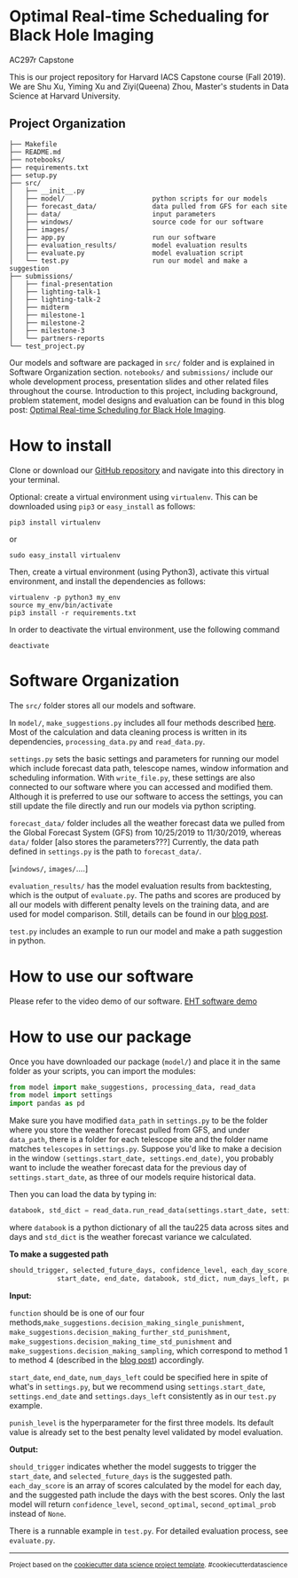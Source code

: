 Optimal Real-time Schedualing for Black Hole Imaging
==============================

AC297r Capstone

This is our project repository for Harvard IACS Capstone course (Fall 2019). We are Shu Xu, Yiming Xu and Ziyi(Queena) Zhou, Master's students in Data Science at Harvard University.

Project Organization
------------

    ├── Makefile
    ├── README.md
    ├── notebooks/
    ├── requirements.txt
    ├── setup.py
    ├── src/
    │   ├── __init__.py
    │   ├── model/                      python scripts for our models
    │   ├── forecast_data/              data pulled from GFS for each site
    │   ├── data/                       input parameters
    │   ├── windows/                    source code for our software
    │   ├── images/                     
    │   ├── app.py                      run our software
    │   ├── evaluation_results/         model evaluation results
    │   ├── evaluate.py                 model evaluation script
    │   └── test.py                     run our model and make a suggestion
    ├── submissions/
    │   ├── final-presentation
    │   ├── lighting-talk-1
    │   ├── lighting-talk-2
    │   ├── midterm
    │   ├── milestone-1
    │   ├── milestone-2
    │   ├── milestone-3   
    │   └── partners-reports
    └── test_project.py

Our models and software are packaged in `src/` folder and is explained in Software Organization section. `notebooks/` and `submissions/` include our whole development process, presentation slides and other related files throughout the course. Introduction to this project, including background, problem statement, model designs and evaluation can be found in this blog post: <a href="https://medium.com/@ziyi_zhou/optimal-real-time-scheduling-for-black-hole-imaging-e129b33db160">Optimal Real-time Scheduling for Black Hole Imaging</a>.

# How to install
Clone or download our [GitHub repository](https://github.com/Ziyi415/AC297r_2019_BlackHole) and navigate into this directory in your terminal.

Optional: create a virtual environment using `virtualenv`. This can be downloaded using `pip3` or `easy_install` as follows:

```
pip3 install virtualenv
```

or

```
sudo easy_install virtualenv
```

Then, create a virtual environment (using Python3), activate this virtual environment, and install the dependencies as follows:

```
virtualenv -p python3 my_env
source my_env/bin/activate
pip3 install -r requirements.txt
```

In order to deactivate the virtual environment, use the following command

```
deactivate
```



# Software Organization

The `src/` folder stores all our models and software. 

In `model/`, `make_suggestions.py` includes all four methods described <a href="https://medium.com/@ziyi_zhou/optimal-real-time-scheduling-for-black-hole-imaging-e129b33db160">here</a>. Most of the calculation and data cleaning process is written in its dependencies, `processing_data.py` and `read_data.py`. 

`settings.py` sets the basic settings and parameters for running our model which include forecast data path, telescope names, window information and scheduling information. With `write_file.py`, these settings are also connected to our software where you can accessed and modified them. Although it is preferred to use our software to access the settings, you can still update the file directly and run our models via python scripting.

`forecast_data/` folder includes all the weather forecast data we pulled from the Global Forecast System (GFS) from 10/25/2019 to 11/30/2019, whereas `data/` folder [also stores the parameters???] Currently, the data path defined in `settings.py` is the path to `forecast_data/`.

[`windows/`, `images/`....]

`evaluation_results/` has the model evaluation results from backtesting, which is the output of `evaluate.py`. The paths and scores are produced by all our models with different penalty levels on the training data, and are used for model comparison. Still, details can be found in our <a href="https://medium.com/@ziyi_zhou/optimal-real-time-scheduling-for-black-hole-imaging-e129b33db160">blog post</a>.

`test.py` includes an example to run our model and make a path suggestion in python.


# How to use our software

Please refer to the video demo of our software. <a href="https://www.youtube.com/watch?v=UKHaZE5Ws6c">EHT software demo</a>


# How to use our package

Once you have downloaded our package (`model/`) and place it in the same folder as your scripts, you can import the modules:

```python
from model import make_suggestions, processing_data, read_data
from model import settings
import pandas as pd
```
Make sure you have modified `data_path` in `settings.py` to be the folder where you store the weather forecast pulled from GFS, and under `data_path`, there is a folder for each telescope site and the folder name matches `telescopes` in `settings.py`. Suppose you'd like to make a decision in the window `(settings.start_date, settings.end_date)`, you probably want to include the weather forecast data for the previous day of `settings.start_date`, as three of our models require historical data.

Then you can load the data by typing in:

```python
databook, std_dict = read_data.run_read_data(settings.start_date, settings.end_date)
```
where `databook` is a python dictionary of all the tau225 data across sites and days and `std_dict` is the weather forecast variance we calculated.

**To make a suggested path**

```python
should_trigger, selected_future_days, confidence_level, each_day_score, second_optimal, second_optimal_prob = function(
            start_date, end_date, databook, std_dict, num_days_left, punish_level)
```

**Input:** 

`function` should be is one of our four methods,`make_suggestions.decision_making_single_punishment`, `make_suggestions.decision_making_further_std_punishment`, `make_suggestions.decision_making_time_std_punishment` and `make_suggestions.decision_making_sampling`, which correspond to method 1 to method 4 (described in the <a href="https://medium.com/@ziyi_zhou/optimal-real-time-scheduling-for-black-hole-imaging-e129b33db160">blog post</a>) accordingly. 

`start_date`, `end_date`, `num_days_left` could be specified here in spite of what's in `settings.py`, but we recommend using `settings.start_date`, `settings.end_date` and `settings.days_left` consistently as in our `test.py` example.

`punish_level` is the hyperparameter for the first three models. Its default value is already set to the best penalty level validated by model evaluation.

**Output:**

`should_trigger` indicates whether the model suggests to trigger the `start_date`, and `selected_future_days` is the suggested path. `each_day_score` is an array of scores calculated by the model for each day, and the suggested path include the days with the best scores. Only the last model will return `confidence_level`, `second_optimal`, `second_optimal_prob` instead of `None`.

There is a runnable example in `test.py`. For detailed evaluation process, see `evaluate.py`.


--------


<p><small>Project based on the <a target="_blank" href="https://drivendata.github.io/cookiecutter-data-science/">cookiecutter data science project template</a>. #cookiecutterdatascience</small></p>
